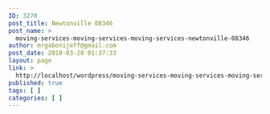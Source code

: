 ```yaml
---
ID: 3270
post_title: Newtonville 08346
post_name: >
  moving-services-moving-services-moving-services-newtonville-08346
author: mrgabonijeff@gmail.com
post_date: 2018-03-28 01:37:33
layout: page
link: >
  http://localhost/wordpress/moving-services-moving-services-moving-services-newtonville-08346/
published: true
tags: [ ]
categories: [ ]
---
```

